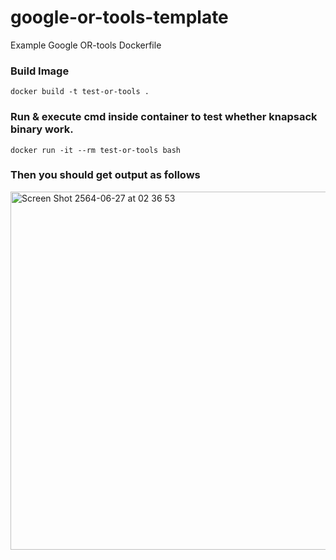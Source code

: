 # google-or-tools-template
Example Google OR-tools Dockerfile 

### Build Image
```
docker build -t test-or-tools .
```
### Run & execute cmd inside container to test whether knapsack binary work.
```
docker run -it --rm test-or-tools bash
```
### Then you should get output as follows
<img width="573" alt="Screen Shot 2564-06-27 at 02 36 53" src="https://user-images.githubusercontent.com/13428859/123523891-12743480-d6f1-11eb-882f-e2a1c200e758.png">
